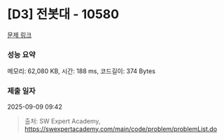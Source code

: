 # [D3] 전봇대 - 10580 

[문제 링크](https://swexpertacademy.com/main/code/problem/problemDetail.do?contestProbId=AXO8QBw6Qu4DFAXS) 

### 성능 요약

메모리: 62,080 KB, 시간: 188 ms, 코드길이: 374 Bytes

### 제출 일자

2025-09-09 09:42



> 출처: SW Expert Academy, https://swexpertacademy.com/main/code/problem/problemList.do